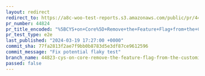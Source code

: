 ```yaml
---
layout: redirect
redirect_to: https://a8c-woo-test-reports.s3.amazonaws.com/public/pr/44824/e2e/index.html
pr_number: 44824
pr_title_encoded: "%5BCYS+on+Core%5D+Remove+the+Feature+Flag+from+the+Customize+Your+Store+flow+on+Core"
pr_test_type: e2e
last_published: "2024-03-19 17:27:00 +0000"
commit_sha: 77fa2813f2ae7f9bb0b8783d5e3df87ce9612596
commit_message: "Fix potential flaky test"
branch_name: 44823-cys-on-core-remove-the-feature-flag-from-the-customize-your-store-flow-on-core
passed: false
---
```

